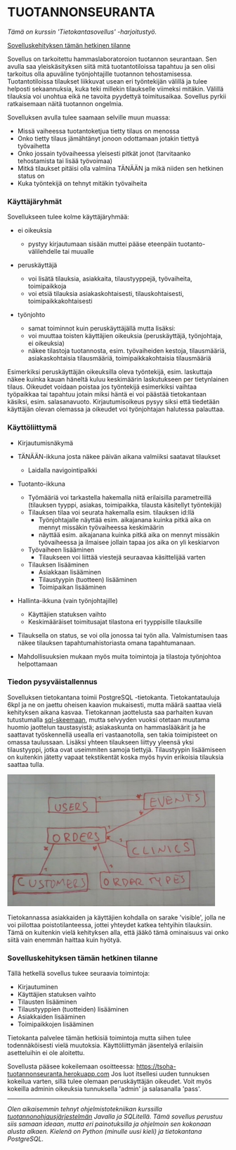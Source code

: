 # TUOTANNONSEURANTA

_Tämä on kurssin 'Tietokantasovellus' -harjoitustyö._

[Sovelluskehityksen tämän hetkinen tilanne](#sovelluskehityksen-tämän-hetkinen-tilanne)


Sovellus on tarkoitettu hammaslaboratoroion tuotannon seurantaan. Sen avulla saa yleiskäsityksen siitä mitä tuotantotiloissa tapahtuu ja sen olisi tarkoitus olla apuväline työnjohtajille tuotannon tehostamisessa. Tuotantotiloissa tilaukset liikkuvat usean eri työntekijän välillä ja tulee helposti sekaannuksia, kuka teki millekin tilaukselle viimeksi mitäkin. Välillä tilauksia voi unohtua eikä ne tavoita pyydettyä toimitusaikaa. Sovellus pyrkii ratkaisemaan näitä tuotannon ongelmia.

Sovelluksen avulla tulee saamaan selville muun muassa:
* Missä vaiheessa tuotantoketjua tietty tilaus on menossa
* Onko tietty tilaus jämähtänyt jonoon odottamaan jotakin tiettyä työvaihetta
* Onko jossain työvaiheessa yleisesti pitkät jonot (tarvitaanko tehostamista tai lisää työvoimaa)
* Mitkä tilaukset pitäisi olla valmiina TÄNÄÄN ja mikä niiden sen hetkinen status on
* Kuka työntekijä on tehnyt mitäkin työvaiheita

### Käyttäjäryhmät

Sovellukseen tulee kolme käyttäjäryhmää:
* ei oikeuksia
  * pystyy kirjautumaan sisään muttei pääse eteenpäin tuotanto-välilehdelle tai muualle
 
* peruskäyttäjä 
  * voi lisätä tilauksia, asiakkaita, tilaustyyppejä, työvaiheita, toimipaikkoja
  * voi etsiä tilauksia asiakaskohtaisesti, tilauskohtaisesti, toimipaikkakohtaisesti

* työnjohto 
  * samat toiminnot kuin peruskäyttäjällä mutta lisäksi:
  * voi muuttaa toisten käyttäjien oikeuksia (peruskäyttäjä, työnjohtaja, ei oikeuksia)
  * näkee tilastoja tuotannosta, esim. työvaiheiden kestoja, tilausmääriä, asiakaskohtaisia tilausmääriä, toimipaikkakohtaisia tilausmääriä
 
Esimerkiksi peruskäyttäjän oikeuksilla oleva työntekijä, esim. laskuttaja näkee kuinka kauan häneltä kuluu keskimäärin laskutukseen per tietynlainen tilaus. Oikeudet voidaan poistaa jos työntekijä esimerkiksi vaihtaa työpaikkaa tai tapahtuu jotain miksi häntä ei voi päästää tietokantaan käsiksi, esim. salasanavuoto. Kirjautumisoikeus pysyy siksi että tiedetään käyttäjän olevan olemassa ja oikeudet voi työnjohtajan halutessa palauttaa.

### Käyttöliittymä

* Kirjautumisnäkymä
* TÄNÄÄN-ikkuna josta näkee päivän aikana valmiiksi saatavat tilaukset
  * Laidalla navigointipalkki
* Tuotanto-ikkuna
  * Työmääriä voi tarkastella hakemalla niitä erilaisilla parametreillä (tilauksen tyyppi, asiakas, toimipaikka, tilausta käsitellyt työntekijä)
  * Tilauksen tilaa voi seurata hakemalla esim. tilauksen id:llä
    * Työnjohtajalle näyttää esim. aikajanana kuinka pitkä aika on mennyt missäkin työvaiheessa keskimäärin
    * näyttää esim. aikajanana kuinka pitkä aika on mennyt missäkin työvaiheessa ja ilmaisee jollain tapaa jos aika on yli keskiarvon
  * Työvaiheen lisääminen
    * Tilaukseen voi liittää viestejä seuraavaa käsittelijää varten
  * Tilauksen lisääminen
    * Asiakkaan lisääminen
    * Tilaustyypin (tuotteen) lisääminen
    * Toimipaikan lisääminen
* Hallinta-ikkuna (vain työnjohtajille)
  * Käyttäjien statuksen vaihto
  * Keskimääräiset toimitusajat tilastona eri tyyppisille tilauksille

* Tilauksella on status, se voi olla jonossa tai työn alla. Valmistumisen taas näkee tilauksen tapahtumahistoriasta omana tapahtumanaan.
* Mahdollisuuksien mukaan myös muita toimintoja ja tilastoja työnjohtoa helpottamaan


### Tiedon pysyväistallennus

Sovelluksen tietokantana toimii PostgreSQL -tietokanta. Tietokantatauluja 6kpl ja ne on jaettu oheisen kaavion mukaisesti, mutta määrä saattaa vielä kehityksen aikana kasvaa. Tietokannan jaottelusta saa parhaiten kuvan tutustumalla [sql-skeemaan](schema.sql), mutta selvyyden vuoksi otetaan muutama huomio jaottelun taustasyistä; asiakaskunta on hammaslääkärit ja he saattavat työskennellä usealla eri vastaanotolla, sen takia toimipisteet on omassa taulussaan. Lisäksi yhteen tilaukseen liittyy yleensä yksi tilaustyyppi, jotka ovat useimmiten samoja tiettyjä. Tilaustyypin lisäämiseen on kuitenkin jätetty vapaat tekstikentät koska myös hyvin erikoisia tilauksia saattaa tulla.

<img src="/documentation/tietokantakaavio.jpg" height="300" title="Tietokantakaaavio"> 

Tietokannassa asiakkaiden ja käyttäjien kohdalla on sarake 'visible', jolla ne voi piilottaa poistotilanteessa, jottei yhteydet katkea tehtyihin tilauksiin. Tämä on kuitenkin vielä kehityksen alla, että jääkö tämä ominaisuus vai onko siitä vain enemmän haittaa kuin hyötyä.



### Sovelluskehityksen tämän hetkinen tilanne


Tällä hetkellä sovellus tukee seuraavia toimintoja:
* Kirjautuminen
* Käyttäjien statuksen vaihto
* Tilausten lisääminen
* Tilaustyyppien (tuotteiden) lisääminen
* Asiakkaiden lisääminen
* Toimipaikkojen lisääminen

Tietokanta palvelee tämän hetkisiä toimintoja mutta siihen tulee todennäköisesti vielä muutoksia. Käyttöliittymän jäsentelyä erilaisiin asetteluihin ei ole aloitettu.

Sovellusta pääsee kokeilemaan osoitteessa: https://tsoha-tuotannonseuranta.herokuapp.com
Jos luot itsellesi uuden tunnuksen kokeilua varten, sillä tulee olemaan peruskäyttäjän oikeudet. Voit myös kokeilla adminin oikeuksia tunnuksella 'admin' ja salasanalla 'pass'.



-------------------------------------------------------
_Olen aikaisemmin tehnyt ohjelmistotekniikan kurssilla [tuotannonohjausjärjestelmän](https://github.com/Skorp7/ot-harjoitustyo) Javalla ja SQLitellä. Tämä sovellus perustuu siis samaan ideaan, mutta eri painotuksilla ja ohjelmoin sen kokonaan alusta alkaen. Kielenä on Python (minulle uusi kieli) ja tietokantana PostgreSQL._

